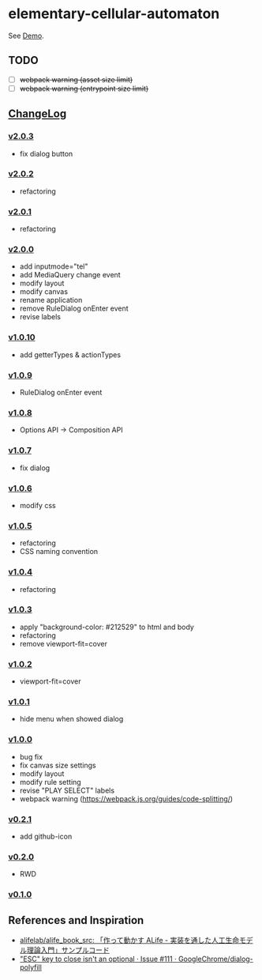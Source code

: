 # elementary-cellular-automaton

See [Demo](https://l1ck0h.github.io/elementary-cellular-automaton/).

## TODO

- [ ] ~~webpack warning (asset size limit)~~
- [ ] ~~webpack warning (entrypoint size limit)~~

## [ChangeLog](https://github.com/l1ck0h/elementary-cellular-automaton/releases)

### [v2.0.3](https://github.com/l1ck0h/elementary-cellular-automaton/tree/v2.0.3)

- fix dialog button

### [v2.0.2](https://github.com/l1ck0h/elementary-cellular-automaton/tree/v2.0.2)

- refactoring

### [v2.0.1](https://github.com/l1ck0h/elementary-cellular-automaton/tree/v2.0.1)

- refactoring

### [v2.0.0](https://github.com/l1ck0h/elementary-cellular-automaton/tree/v2.0.0)

- add inputmode="tel"
- add MediaQuery change event
- modify layout
- modify canvas
- rename application
- remove RuleDialog onEnter event
- revise labels

### [v1.0.10](https://github.com/l1ck0h/elementary-cellular-automaton/tree/v1.0.10)

- add getterTypes & actionTypes

### [v1.0.9](https://github.com/l1ck0h/elementary-cellular-automaton/tree/v1.0.9)

- RuleDialog onEnter event

### [v1.0.8](https://github.com/l1ck0h/elementary-cellular-automaton/tree/v1.0.8)

- Options API → Composition API

### [v1.0.7](https://github.com/l1ck0h/elementary-cellular-automaton/tree/v1.0.7)

- fix dialog

### [v1.0.6](https://github.com/l1ck0h/elementary-cellular-automaton/tree/v1.0.6)

- modify css

### [v1.0.5](https://github.com/l1ck0h/elementary-cellular-automaton/tree/v1.0.5)

- refactoring
- CSS naming convention

### [v1.0.4](https://github.com/l1ck0h/elementary-cellular-automaton/tree/v1.0.4)

- refactoring

### [v1.0.3](https://github.com/l1ck0h/elementary-cellular-automaton/tree/v1.0.3)

- apply "background-color: #212529" to html and body
- refactoring
- remove viewport-fit=cover

### [v1.0.2](https://github.com/l1ck0h/elementary-cellular-automaton/tree/v1.0.2)

- viewport-fit=cover

### [v1.0.1](https://github.com/l1ck0h/elementary-cellular-automaton/tree/v1.0.1)

- hide menu when showed dialog

### [v1.0.0](https://github.com/l1ck0h/elementary-cellular-automaton/tree/v1.0.0)

- bug fix
- fix canvas size settings
- modify layout
- modify rule setting
- revise "PLAY SELECT" labels
- webpack warning (https://webpack.js.org/guides/code-splitting/)

### [v0.2.1](https://github.com/l1ck0h/elementary-cellular-automaton/tree/v0.2.1)

- add github-icon

### [v0.2.0](https://github.com/l1ck0h/elementary-cellular-automaton/tree/v0.2.0)

- RWD

### [v0.1.0](https://github.com/l1ck0h/elementary-cellular-automaton/tree/v0.1.0)

## References and Inspiration

- [alifelab/alife_book_src: 「作って動かす ALife - 実装を通した人工生命モデル理論入門」サンプルコード](https://github.com/alifelab/alife_book_src)
- ["ESC" key to close isn't an optional · Issue #111 · GoogleChrome/dialog-polyfill](https://github.com/GoogleChrome/dialog-polyfill/issues/111)
